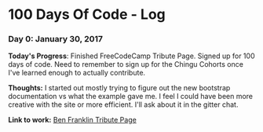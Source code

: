 # 100 Days Of Code - Log

### Day 0: January 30, 2017 

**Today's Progress**: Finished FreeCodeCamp Tribute Page. Signed up for 100 days of code. Need to remember to sign up for the Chingu Cohorts once I've learned enough to actually contribute.

**Thoughts:** I started out mostly trying to figure out the new bootstrap documentation vs what the example gave me. I feel I could have been more creative with the site or more efficient. I'll ask about it in the gitter chat.

**Link to work:** [Ben Franklin Tribute Page](https://codepen.io/Xiphero/pen/VyjzbB)
